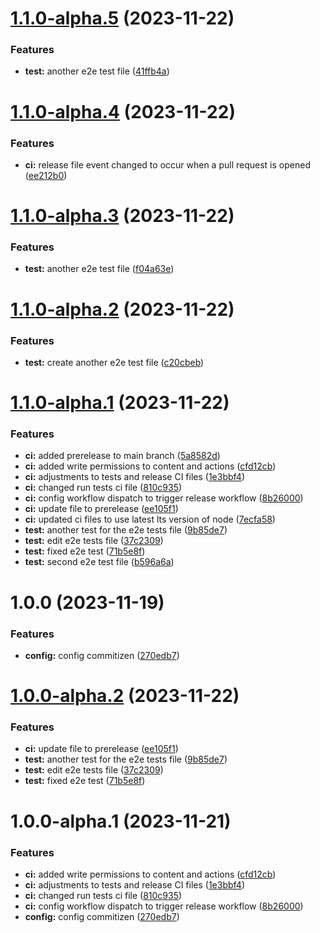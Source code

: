 # [1.1.0-alpha.5](https://github.com/ClaudionorOjr/commitizen-semantic-release/compare/v1.1.0-alpha.4...v1.1.0-alpha.5) (2023-11-22)


### Features

* **test:** another e2e test file ([41ffb4a](https://github.com/ClaudionorOjr/commitizen-semantic-release/commit/41ffb4a51f18103c1ad0e413b6b3593d4f4969d2))

# [1.1.0-alpha.4](https://github.com/ClaudionorOjr/commitizen-semantic-release/compare/v1.1.0-alpha.3...v1.1.0-alpha.4) (2023-11-22)


### Features

* **ci:** release file event changed to occur when a pull request is opened ([ee212b0](https://github.com/ClaudionorOjr/commitizen-semantic-release/commit/ee212b0ca7183dedbbbb9acef12359afaf36eaf8))

# [1.1.0-alpha.3](https://github.com/ClaudionorOjr/commitizen-semantic-release/compare/v1.1.0-alpha.2...v1.1.0-alpha.3) (2023-11-22)


### Features

* **test:** another e2e test file ([f04a63e](https://github.com/ClaudionorOjr/commitizen-semantic-release/commit/f04a63ecfdcd38a05c453af36a9b25c3661b35f2))

# [1.1.0-alpha.2](https://github.com/ClaudionorOjr/commitizen-semantic-release/compare/v1.1.0-alpha.1...v1.1.0-alpha.2) (2023-11-22)


### Features

* **test:** create another e2e test file ([c20cbeb](https://github.com/ClaudionorOjr/commitizen-semantic-release/commit/c20cbeb827d4eab5b4d36cc3804670f58d0338b4))

# [1.1.0-alpha.1](https://github.com/ClaudionorOjr/commitizen-semantic-release/compare/v1.0.0...v1.1.0-alpha.1) (2023-11-22)


### Features

* **ci:** added prerelease to main branch ([5a8582d](https://github.com/ClaudionorOjr/commitizen-semantic-release/commit/5a8582d1a789d2b7569a2258db5a3282ba3a86ec))
* **ci:** added write permissions to content and actions ([cfd12cb](https://github.com/ClaudionorOjr/commitizen-semantic-release/commit/cfd12cbf6e4414a72e58671a48f95e09780feee8))
* **ci:** adjustments to tests and release CI files ([1e3bbf4](https://github.com/ClaudionorOjr/commitizen-semantic-release/commit/1e3bbf48220e7dadd87fa3144bbfd298ee684e2c))
* **ci:** changed run tests ci file ([810c935](https://github.com/ClaudionorOjr/commitizen-semantic-release/commit/810c93529036f4baf73c51bc7e922bd860194676))
* **ci:** config workflow dispatch to trigger release workflow ([8b26000](https://github.com/ClaudionorOjr/commitizen-semantic-release/commit/8b260004c33eb881d997355f836ceddd8f5ceb07))
* **ci:** update file to prerelease ([ee105f1](https://github.com/ClaudionorOjr/commitizen-semantic-release/commit/ee105f1eb26892430a98908e48c3ef7681e99bf0))
* **ci:** updated ci files to use latest lts version of node ([7ecfa58](https://github.com/ClaudionorOjr/commitizen-semantic-release/commit/7ecfa58bfb691c451ec0d461a4c845d89c379e35))
* **test:** another test for the e2e tests file ([9b85de7](https://github.com/ClaudionorOjr/commitizen-semantic-release/commit/9b85de743d49dbc42d6d8d25bbbe1bc200b8b95e))
* **test:** edit e2e tests file ([37c2309](https://github.com/ClaudionorOjr/commitizen-semantic-release/commit/37c23097c034b88d890b4c82ad1d09d11bff99ed))
* **test:** fixed e2e test ([71b5e8f](https://github.com/ClaudionorOjr/commitizen-semantic-release/commit/71b5e8f650fd8de969ec681e740977122dc5be62))
* **test:** second e2e test file ([b596a6a](https://github.com/ClaudionorOjr/commitizen-semantic-release/commit/b596a6a1be9fe082952c557f721fdda736ac3617))

# 1.0.0 (2023-11-19)

### Features

- **config:** config commitizen ([270edb7](https://github.com/ClaudionorOjr/commitizen-semantic-release/commit/270edb7549dc155424c067f172c66be48c17c1a5))

# [1.0.0-alpha.2](https://github.com/ClaudionorOjr/commitizen-semantic-release/compare/v1.0.0-alpha.1...v1.0.0-alpha.2) (2023-11-22)

### Features

- **ci:** update file to prerelease ([ee105f1](https://github.com/ClaudionorOjr/commitizen-semantic-release/commit/ee105f1eb26892430a98908e48c3ef7681e99bf0))
- **test:** another test for the e2e tests file ([9b85de7](https://github.com/ClaudionorOjr/commitizen-semantic-release/commit/9b85de743d49dbc42d6d8d25bbbe1bc200b8b95e))
- **test:** edit e2e tests file ([37c2309](https://github.com/ClaudionorOjr/commitizen-semantic-release/commit/37c23097c034b88d890b4c82ad1d09d11bff99ed))
- **test:** fixed e2e test ([71b5e8f](https://github.com/ClaudionorOjr/commitizen-semantic-release/commit/71b5e8f650fd8de969ec681e740977122dc5be62))

# 1.0.0-alpha.1 (2023-11-21)

### Features

- **ci:** added write permissions to content and actions ([cfd12cb](https://github.com/ClaudionorOjr/commitizen-semantic-release/commit/cfd12cbf6e4414a72e58671a48f95e09780feee8))
- **ci:** adjustments to tests and release CI files ([1e3bbf4](https://github.com/ClaudionorOjr/commitizen-semantic-release/commit/1e3bbf48220e7dadd87fa3144bbfd298ee684e2c))
- **ci:** changed run tests ci file ([810c935](https://github.com/ClaudionorOjr/commitizen-semantic-release/commit/810c93529036f4baf73c51bc7e922bd860194676))
- **ci:** config workflow dispatch to trigger release workflow ([8b26000](https://github.com/ClaudionorOjr/commitizen-semantic-release/commit/8b260004c33eb881d997355f836ceddd8f5ceb07))
- **config:** config commitizen ([270edb7](https://github.com/ClaudionorOjr/commitizen-semantic-release/commit/270edb7549dc155424c067f172c66be48c17c1a5))
